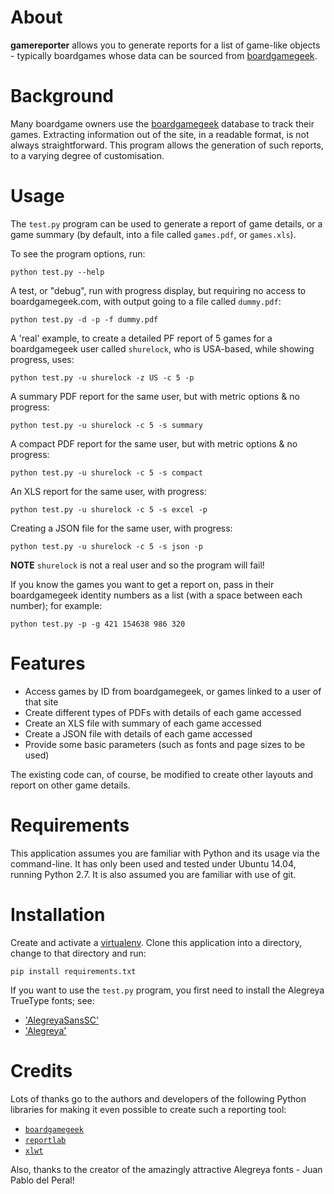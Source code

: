 # About

**gamereporter** allows you to generate reports for a list of game-like
objects - typically boardgames whose data can be sourced from 
[boardgamegeek](http://www.boardgamegeek.com).

# Background

Many boardgame owners use the [boardgamegeek](http://www.boardgamegeek.com) database
to track their games.  Extracting information out of the site, in a readable 
format, is not always straightforward.  This program allows the generation of 
such reports, to a varying degree of customisation.

# Usage

The `test.py` program can be used to generate a report of game details, or
a game summary (by default, into a file called `games.pdf`, or `games.xls`).

To see the program options, run:

    python test.py --help
    
A test, or "debug", run with progress display, but requiring no access to 
boardgamegeek.com, with output going to a file called `dummy.pdf`:

    python test.py -d -p -f dummy.pdf

A 'real' example, to create a detailed PF report of 5 games for a boardgamegeek 
user called `shurelock`, who is USA-based, while showing progress, uses:

    python test.py -u shurelock -z US -c 5 -p

A summary PDF report for the same user, but with metric options & no progress:

    python test.py -u shurelock -c 5 -s summary
    
A compact PDF report for the same user, but with metric options & no progress:

    python test.py -u shurelock -c 5 -s compact
    
An XLS report for the same user, with progress:

    python test.py -u shurelock -c 5 -s excel -p

Creating a JSON file for the same user, with progress:

    python test.py -u shurelock -c 5 -s json -p

**NOTE** `shurelock` is not a real user and so the program will fail!
    
If you know the games you want to get a report on, pass in their boardgamegeek
identity numbers as a list (with a space between each number); for example:

    python test.py -p -g 421 154638 986 320

# Features

- Access games by ID from boardgamegeek, or games linked to a user of that site
- Create different types of PDFs with details of each game accessed
- Create an XLS file with summary of each game accessed
- Create a JSON file with details of each game accessed
- Provide some basic parameters (such as fonts and page sizes to be used)

The existing code can, of course, be modified to create other layouts and report
on other game details.

# Requirements

This application assumes you are familiar with Python and its usage via the
command-line.  It has only been used and tested under Ubuntu 14.04, running
Python 2.7.  It is also assumed you are familiar with use of git.

# Installation

Create and activate a [virtualenv](https://virtualenv.pypa.io/en/stable/). 
Clone this application into a directory, change to that directory and run:

    pip install requirements.txt

If you want to use the `test.py` program, you first need to install the Alegreya
TrueType fonts; see:

- ['AlegreyaSansSC'](http://www.1001freefonts.com/alegreya_sans_sc.font)
- ['Alegreya'](https://fontlibrary.org/en/font/alegreya)

# Credits

Lots of thanks go to the authors and developers of the following Python 
libraries for making it even possible to create such a reporting tool:
- [`boardgamegeek`](https://github.com/lcosmin/boardgamegeek)
- [`reportlab`](http://www.reportlab.com/opensource/)
- [`xlwt`](https://pypi.python.org/pypi/xlwt)

Also, thanks to the creator of the amazingly attractive Alegreya fonts - 
 Juan Pablo del Peral!

